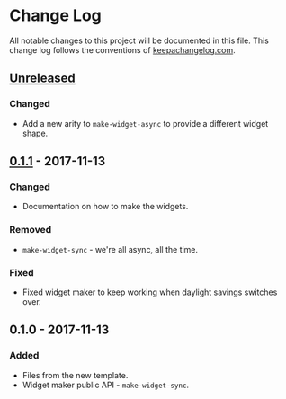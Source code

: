 # Change Log
All notable changes to this project will be documented in this file. This change log follows the conventions of [keepachangelog.com](http://keepachangelog.com/).

## [Unreleased]
### Changed
- Add a new arity to `make-widget-async` to provide a different widget shape.

## [0.1.1] - 2017-11-13
### Changed
- Documentation on how to make the widgets.

### Removed
- `make-widget-sync` - we're all async, all the time.

### Fixed
- Fixed widget maker to keep working when daylight savings switches over.

## 0.1.0 - 2017-11-13
### Added
- Files from the new template.
- Widget maker public API - `make-widget-sync`.

[Unreleased]: https://github.com/your-name/pedestal-sse-issue/compare/0.1.1...HEAD
[0.1.1]: https://github.com/your-name/pedestal-sse-issue/compare/0.1.0...0.1.1
